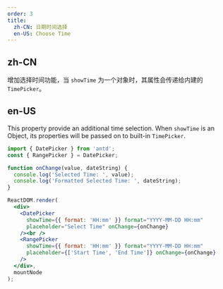 ```yaml
---
order: 3
title:
  zh-CN: 日期时间选择
  en-US: Choose Time
---
```


## zh-CN

增加选择时间功能，当 `showTime` 为一个对象时，其属性会传递给内建的 `TimePicker`。

## en-US

This property provide an additional time selection. When `showTime` is an Object, its properties will be passed on to built-in `TimePicker`.

````jsx
import { DatePicker } from 'antd';
const { RangePicker } = DatePicker;

function onChange(value, dateString) {
  console.log('Selected Time: ', value);
  console.log('Formatted Selected Time: ', dateString);
}

ReactDOM.render(
  <div>
    <DatePicker
      showTime={{ format: 'HH:mm' }} format="YYYY-MM-DD HH:mm"
      placeholder="Select Time" onChange={onChange}
    /><br />
    <RangePicker
      showTime={{ format: 'HH:mm' }} format="YYYY-MM-DD HH:mm"
      placeholder={['Start Time', 'End Time']} onChange={onChange}
    />
  </div>,
  mountNode
);
````
